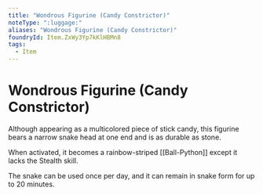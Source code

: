 ```yaml
---
title: "Wondrous Figurine (Candy Constrictor)"
noteType: ":luggage:"
aliases: "Wondrous Figurine (Candy Constrictor)"
foundryId: Item.ZxWy3Yp7kKlHBMn8
tags:
  - Item
---
```


# Wondrous Figurine (Candy Constrictor)

Although appearing as a multicolored piece of stick candy, this figurine bears a narrow snake head at one end and is as durable as stone.

When activated, it becomes a rainbow-striped [[Ball-Python]] except it lacks the Stealth skill.

The snake can be used once per day, and it can remain in snake form for up to 20 minutes.
